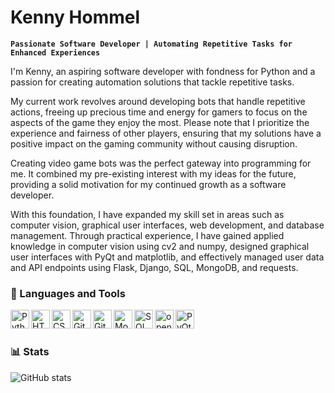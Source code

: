 # Kenny Hommel 
**`Passionate Software Developer | Automating Repetitive Tasks for Enhanced Experiences`**

I'm Kenny, an aspiring software developer with fondness for Python and a passion for creating automation solutions that tackle repetitive tasks.

My current work revolves around developing bots that handle repetitive actions, freeing up precious time and energy for gamers to focus on the aspects of the game they enjoy the most. Please note that I prioritize the experience and fairness of other players, ensuring that my solutions have a positive impact on the gaming community without causing disruption.

Creating video game bots was the perfect gateway into programming for me. It combined my pre-existing interest with my ideas for the future, providing a solid motivation for my continued growth as a software developer.

With this foundation, I have expanded my skill set in areas such as computer vision, graphical user interfaces, web development, and database management. Through practical experience, I have gained applied knowledge in computer vision using cv2 and numpy, designed graphical user interfaces with PyQt and matplotlib, and effectively managed user data and API endpoints using Flask, Django, SQL, MongoDB, and requests.

### 🧰 Languages and Tools

<img align="left" alt="Python" width="30px" src="https://cdn.jsdelivr.net/gh/devicons/devicon/icons/python/python-plain.svg" />
<img align="left" alt="HTML" width="30px" src="https://cdn.jsdelivr.net/gh/devicons/devicon/icons/html5/html5-plain.svg" />
<img align="left" alt="CSS" width="30px" src="https://cdn.jsdelivr.net/gh/devicons/devicon/icons/css3/css3-plain.svg" />
<img align="left" alt="Git" width="30px" src="https://cdn.jsdelivr.net/gh/devicons/devicon/icons/git/git-original.svg" />
<img align="left" alt="GitHub" width="30px" src="https://cdn.jsdelivr.net/gh/devicons/devicon/icons/github/github-original.svg" />
<img align="left" alt="MongoDB" width="30px" src="https://cdn.jsdelivr.net/gh/devicons/devicon/icons/mongodb/mongodb-original-wordmark.svg" />
<img align="left" alt="SQL" width="30px" src="https://cdn.jsdelivr.net/gh/devicons/devicon/icons/mysql/mysql-original-wordmark.svg" />
<img align="left" alt="opencv" width="30px" src="https://cdn.jsdelivr.net/gh/devicons/devicon/icons/opencv/opencv-original-wordmark.svg" />
<img align="left" alt="PyQt" width="30px" src="https://cdn.jsdelivr.net/gh/devicons/devicon/icons/qt/qt-original.svg" />

<p></p>
<br />

#
### 📊 Stats

![GitHub stats](https://github-readme-stats-sigma-five.vercel.app/api?username=kennyhml&show_icons=true&theme=gruvbox)






</p>
